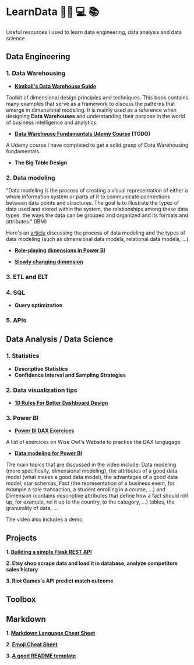 # LearnData :scientist: :computer: :books:
Useful resources I used to learn data engineering, data analysis and data science

## Data Engineering
### 1. Data Warehousing

- **[Kimball's Data Warehouse Guide](https://drive.google.com/file/d/1N-1gvleB9G-csHTTwjeQ5Ac_-P3Wr2Cd/view?usp=sharing)**

Toolkit of dimensional design principles and techniques. This book contains many examples that serve as a framework to discuss the patterns that
emerge in dimensional modeling. It is mainly used as a reference when designing **Data Warehouses** and understanding their purpose in the world of business intelligence and analytics.

- **[Data Warehouse Fundamentals Udemy Course](https://www.udemy.com/course/data-warehouse-fundamentals-for-beginners/?ranMID=39197&ranEAID=GjbDpcHcs4w&ranSiteID=GjbDpcHcs4w-Z4loChyTwoEeSbWrJLz3Jw&utm_source=aff-campaign&LSNPUBID=GjbDpcHcs4w&utm_medium=udemyads) (TODO)**

A Udemy course I have completed to get a solid grasp of Data Warehousing fundamentals.

- **The Big Table Design**

### 2. Data modeling

"Data modeling is the process of creating a visual representation of either a whole information system or parts of it to communicate connections between data points and structures. The goal is to illustrate the types of data used and stored within the system, the relationships among these data types, the ways the data can be grouped and organized and its formats and attributes." (IBM)

Here's an [article](https://www.ibm.com/cloud/learn/data-modeling) discussing the process of data modeling and the types of data modeling (such as dimensional data models, relational data models, ...)

- **[Role-playing dimensions in Power BI](https://towardsdatascience.com/role-playing-dimensions-in-power-bi-185dc58f90f1)**

- **[Slowly changing dimension](https://en.wikipedia.org/wiki/Slowly_changing_dimension)**

### 3. ETL and ELT
### 4. SQL

- **Query optimization**
### 5. APIs 

## Data Analysis / Data Science
### 1. Statistics

- **Descriptive Statistics**
- **Confidence Interval and Sampling Strategies**

### 2. Data visualization tips
- **[10 Rules For Better Dashboard Design](https://uxplanet.org/10-rules-for-better-dashboard-design-ef68189d734c)**

### 3. Power BI
- **[Power BI DAX Exercices](https://www.wiseowl.co.uk/power-bi/exercises/)**

A list of exercices on Wise Owl's Website to practice the DAX langugage

- **[Data modeling for Power BI](https://www.youtube.com/watch?v=MrLnibFTtbA)**

The main topics that are discussed in the video include: Data modeling (more specifically, dimensional modeling), the attributes of a good data model (what makes a good data model), the advantages of a good data model, star schemas, Fact (the representation of a business event, for example a sale transaction, a student enrolling in a course, ...) and Dimension (contains descriptive attributes that define how a fact should roll up, for example, rol it up to the country, to the category, ...) tables, the granurality of data, ...

The video also includes a demo.
## Projects
**1. [Building a simple Flask REST API](https://github.com/Abddab/Building-a-Flask-REST-API)**

**2. Etsy shop scrape data and load it in database, analyze competitors sales history**

**3. Riot Games's API predict match outcome**

## Toolbox
## Markdown
**1. [Markdown Language Cheat Sheet](https://www.markdownguide.org/cheat-sheet/)**

**2. [Emoji Cheat Sheet](https://github.com/ikatyang/emoji-cheat-sheet/blob/master/README.md)**

**3. [A good README template](https://gist.github.com/PurpleBooth/109311bb0361f32d87a2#file-readme-template-md)**


